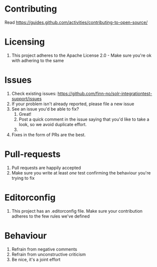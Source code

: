 # Contributing

Read https://guides.github.com/activities/contributing-to-open-source/

# Licensing
1. This project adheres to the Apache License 2.0 - Make sure you're ok with adhering to the same


# Issues
1. Check existing issues: https://github.com/finn-no/solr-integrationtest-support/issues
2. If your problem isn't already reported, please file a new issue
3. See an issue you'd be able to fix?
    1. Great!
    2. Post a quick comment in the issue saying that you'd like to take a look, so we avoid duplicate effort.
    3.
4. Fixes in the form of PRs are the best.

# Pull-requests
1. Pull requests are happily accepted
2. Make sure you write at least _one_ test confirming the behaviour you're trying to fix

# Editorconfig
1. This project has an .editorconfig file. Make sure your contribution adheres to the few rules we've defined

# Behaviour
1. Refrain from negative comments
2. Refrain from unconstructive criticism
3. Be nice, it's a joint effort
